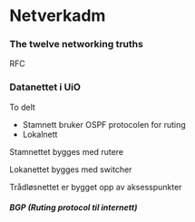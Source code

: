 # Netverkadm 



### The twelve networking truths
RFC

### Datanettet i UiO
To delt

- Stamnett
    bruker OSPF protocolen for ruting
- Lokalnett

Stamnettet bygges med rutere

Lokanettet bygges med switcher

Trådløsnettet er bygget opp av aksesspunkter


##### BGP (Ruting protocol til internett)

